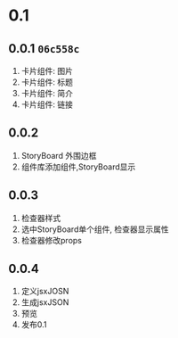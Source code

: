 # 0.1

## 0.0.1 ```06c558c```
1. 卡片组件: 图片
2. 卡片组件: 标题
3. 卡片组件: 简介
4. 卡片组件: 链接

## 0.0.2
1. StoryBoard 外围边框
1. 组件库添加组件,StoryBoard显示

## 0.0.3
1. 检查器样式
1. 选中StoryBoard单个组件, 检查器显示属性
1. 检查器修改props

## 0.0.4
1. 定义jsxJOSN 
1. 生成jsxJSON
1. 预览
1. 发布0.1


